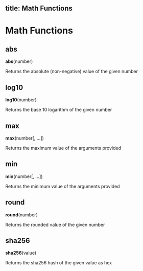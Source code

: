 title: Math Functions
---

# Math Functions

## abs

**abs**(number)

Returns the absolute (non-negative) value of the given number

## log10

**log10**(number)

Returns the base 10 logarithm of the given number

## max

**max**(number[, ...])

Returns the maximum value of the arguments provided

## min

**min**(number[, ...])

Returns the minimum value of the arguments provided

## round

**round**(number)

Returns the rounded value of the given number

## sha256

**sha256**(value)

Returns the sha256 hash of the given value as hex

